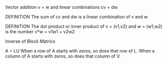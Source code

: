 Vector addition v + w and linear combinations cv + dw. 

DEFINITION The sum of cv and dw is a linear combination of v and w.

DEFINITION The dot product or inner product of v = (v1,v2) and w = (w1,w2) is the number v*w = v1w1 + v2w2


Inverse of Block Matrics 

A = LU
When a row of A starts with zeros, so does that row of L. 
When a column of A starts with zeros, so does that column of V. 

